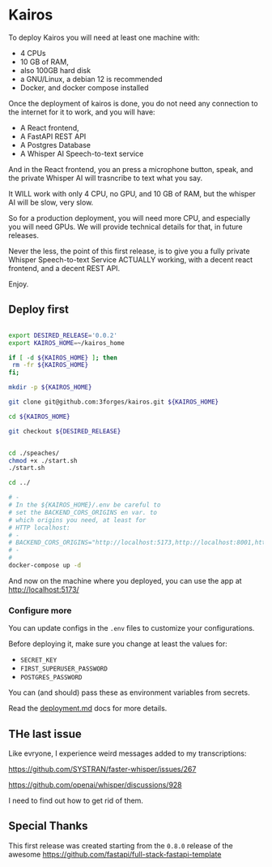 # Kairos

To deploy Kairos you will need at least one machine with:
* 4 CPUs
* 10 GB of RAM,
* also 100GB hard disk
* a GNU/Linux, a debian 12 is recommended
* Docker, and docker compose installed

Once the deployment of kairos is done, you do not need any connection to the internet for it to work, and you will have:

* A React frontend, 
* A FastAPI REST API
* A Postgres Database
* A Whisper AI Speech-to-text service

And in the React frontend, you an press a microphone button, speak, and the private Whisper AI will trasncribe to text what you say.

It WILL work with only 4 CPU, no GPU, and 10 GB of RAM, but the whisper AI will be slow, very slow.

So for a production deployment, you will need more CPU, and especially you will need GPUs. We will provide technical details for that, in future releases.

Never the less, the point of this first release, is to give you a fully private Whisper Speech-to-text Service ACTUALLY working, with a decent react frontend, and a decent REST API.

Enjoy.

## Deploy first


```bash

export DESIRED_RELEASE='0.0.2'
export KAIROS_HOME=~/kairos_home

if [ -d ${KAIROS_HOME} ]; then
 rm -fr ${KAIROS_HOME}
fi;

mkdir -p ${KAIROS_HOME}

git clone git@github.com:3forges/kairos.git ${KAIROS_HOME}

cd ${KAIROS_HOME}

git checkout ${DESIRED_RELEASE}


cd ./speaches/
chmod +x ./start.sh
./start.sh

cd ../

# -
# In the ${KAIROS_HOME}/.env be careful to
# set the BACKEND_CORS_ORIGINS en var. to
# which origins you need, at least for 
# HTTP localhost:
# -
# BACKEND_CORS_ORIGINS="http://localhost:5173,http://localhost:8001,http://localhost:8002,http://localhost:8000"
# -
# 
docker-compose up -d
```

And now on the machine where you deployed, you can use the app at <http://localhost:5173/>

### Configure more

You can update configs in the `.env` files to customize your configurations.

Before deploying it, make sure you change at least the values for:

- `SECRET_KEY`
- `FIRST_SUPERUSER_PASSWORD`
- `POSTGRES_PASSWORD`

You can (and should) pass these as environment variables from secrets.

Read the [deployment.md](./deployment.md) docs for more details.

## THe last issue

Like evryone, I experience weird messages added to my transcriptions:

<https://github.com/SYSTRAN/faster-whisper/issues/267>

<https://github.com/openai/whisper/discussions/928>

I need to find out how to get rid of them.

## Special Thanks

This first release was created starting from the `0.8.0` release of the awesome <https://github.com/fastapi/full-stack-fastapi-template>

<!--
## Why Kairos

### Kairos use cases

Kairos is a platform anyone can use to gather contributions to a global project.

In a company or organization, where a team wants to gather contributions, ideas, suggestions from an audience.

For example, an NGO could use Kairos to gather ideas, suggestions, from its members:

* about how a project should be implemented,
* or what organizations changes should be realized. Maye for example preparing a change to the NGO legal status.

Kairos is typically useful for such gathering, over limited periods in time:

* During 6 months, ideas are gathered to prepare 2 or 3 proposals of change in the legal status of an NGO, and after 6 months, the members of the organizations vote to choose one among the 2 or 3  proposals.
* Other examples will be given in the near future.

### How Kairos makes a difference ?

So, what's the difference with other solutions enabling organizations to gather ideas/proposals/contributions ?

The difference is that the data belongs to those who gie their ideas, proposals, contributions.

How does Kairos achieves that?

To begin with, Kairos brings actual full sovereignity: You can run kairos on your own servers, fully. But that is not enough.

Indeed, say 10 000 people decide to work together and gather ideas, to reach a goal (a project, a change of legal status, etc..):

When you provision kairos for the first time:

* You invite all of the people of your organizations in a meeting, like a general assembly. If your organizations has 10 000 people, it might be too hard to organize a meeting for 10 000 people, so you will:
  * group the people of your organizations in groups of 50 people,
  * ask each group to choose one or 2 person(s) to represent them in the general assembly.
* You will end up in an assembly of less than 400 people.
* Each person in the gathered assembly, will be given one piece of paper, and will write his/her name on the paper.
* All of the papers will be put in a box. The box is shooked, to mix all of the papers, and one person will draw 13 papers from the box, in front of the eyes of all.
* The 13 people will receive 13 keys, that they have the responsibility to hold secret to theirs only.

When the 13 people have been randomly chosen, the KAiros provisioning process last step, will be performed in front of the eyes of every one, ending in printing the 13 keys, on 13 papers, each given to one of the 13 randomly chosen people.

Now, in Kairos, it is impossible to delete, or modify any data int he database, unless at least 11 persons among the 13, bring their keys in person.

Kairos cn be configured so that it is up to 256 keys, and and at least N keys (N<255) are required to modify or delete any data.

Usual super admin can quey the data, and work with it, to the service of the people of their organization, in any way they like, but they cannot modify, of delete any data, without the global consent of the organization.

They process of choosing those "13 key holders", must be based on random drawing from a box in an assembly, this is essential for you people, to be able to make sure you keep control over the data.

Note that the number of key holders (above 13 in example), must be both:
* random
* and "high enough", 

Such that it would make really hard, for anyone to try and corrupt the data without your consent, to get contorl over enough key holders, to be able to gain control over  your data.

Let's give an example:

* If you are 10 000, then we would advise you have at least 64 secret key holders, and at least 48 are required to be allowed to delete , or modify, any data.
* Then imagine how hard it would be, for anyone, to corrupt 48 people randomly chosen among the 10 000 of you.
* This is why we would strongly advise that the people going to the assembly, ae also randomly picked in each smmal group of 50 people: this makes it impossible for anyone, to predict or influence **_who_** are going to be the key holders.

-->